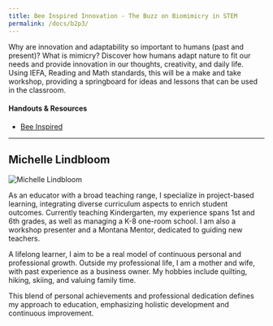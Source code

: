 ```yaml
---
title: Bee Inspired Innovation - The Buzz on Biomimicry in STEM
permalink: /docs/b2p3/
---
```


Why are innovation and adaptability so important to humans (past and present)? What is mimicry? Discover how humans adapt nature to fit our needs and provide innovation in our thoughts, creativity, and daily life. Using IEFA, Reading and Math standards, this will be a make and take workshop, providing a springboard for ideas and lessons that can be used in the classroom.

#### Handouts & Resources

- [Bee Inspired](https://drive.google.com/drive/folders/1A46ajjI-MAkJw3_s4idafxpQ-Khp18cf?usp=sharing)

***

## Michelle Lindbloom

![Michelle Lindbloom](../monday/breakout2/images/lindbloom.jpg)

As an educator with a broad teaching range, I specialize in project-based learning, integrating diverse curriculum aspects to enrich student outcomes. Currently teaching Kindergarten, my experience spans 1st and 6th grades, as well as managing a K-8 one-room school. I am also a workshop presenter and a Montana Mentor, dedicated to guiding new teachers.

A lifelong learner, I aim to be a real model of continuous personal and professional growth. Outside my professional life, I am a mother and wife, with past experience as a business owner. My hobbies include quilting, hiking, skiing, and valuing family time.

This blend of personal achievements and professional dedication defines my approach to education, emphasizing holistic development and continuous improvement.